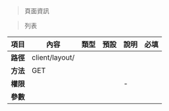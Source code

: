 > 頁面資訊

> 列表

| 項目        | 內容             | 類型  | 預設  | 說明  | 必填  |
| --------- | -------------- | --- | --- | --- | --- |
| <b>路徑</b> | client/layout/ |     |     |     |     |
| <b>方法</b> | GET            |     |     |     |     |
| <b>權限</b> |                |     |     | -   |     |
| <b>參數</b> |                |     |     |     |     |
